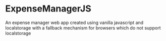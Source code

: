 # ExpenseManagerJS

An expense manager web app created using vanilla javascript and localstorage with a fallback mechanism for browsers which do not support localstorage
